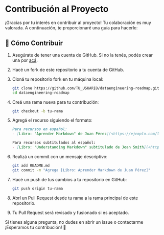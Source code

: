 # Contribución al Proyecto

¡Gracias por tu interés en contribuir al proyecto! Tu colaboración es muy valorada. A continuación, te proporcionaré una guía para hacerlo:

## 🤔 Cómo Contribuir

1. Asegúrate de tener una cuenta de GitHub. Si no la tenés, podés crear una por [acá](https://github.com/).
2. Hacé un fork de este repositorio a tu cuenta de GitHub.
3. Cloná tu repositorio fork en tu máquina local:
    
    ```bash
    git clone https://github.com/TU_USUARIO/dataengineering-roadmap.git
    cd dataengineering-roadmap
    ```
    
4. Creá una rama nueva para tu contribución:
    
    ```bash
    git checkout -b tu-rama
    ```
    
5. Agregá el recurso siguiendo el formato:
    
    ```markdown
    Para recursos en español:
    - [Libro: "Aprender Markdown" de Juan Pérez](<https://ejemplo.com/libro-markdown>)
    
    Para recursos subtitulados al español:
    - [Libro: "Understanding Markdown" subtitulado de Joan Smith](<https://example.com/book-markdown>)
    ```
    
6. Realizá un commit con un mensaje descriptivo:
    
    ```bash
    git add README.md
    git commit -m "Agrega [Libro: Aprender Markdown de Juan Pérez]"
    ```
    
7. Hacé un push de tus cambios a tu repositorio en GitHub:
    
    ```bash
    git push origin tu-rama
    ```
    
8. Abrí un Pull Request desde tu rama a la rama principal de este repositorio.

9. Tu Pull Request será revisado y fusionado si es aceptado.

Si tienes alguna pregunta, no dudes en abrir un issue o contactarme ¡Esperamos tu contribución! 👏
